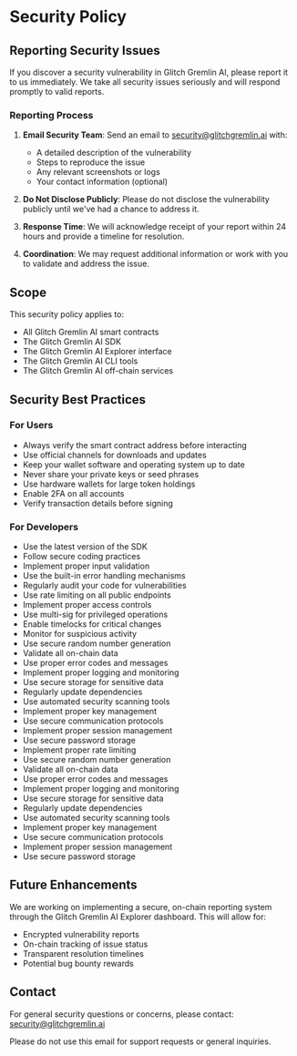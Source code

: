 # Security Policy

## Reporting Security Issues

If you discover a security vulnerability in Glitch Gremlin AI, please report it to us immediately. We take all security issues seriously and will respond promptly to valid reports.

### Reporting Process

1. **Email Security Team**: Send an email to security@glitchgremlin.ai with:
   - A detailed description of the vulnerability
   - Steps to reproduce the issue
   - Any relevant screenshots or logs
   - Your contact information (optional)

2. **Do Not Disclose Publicly**: Please do not disclose the vulnerability publicly until we've had a chance to address it.

3. **Response Time**: We will acknowledge receipt of your report within 24 hours and provide a timeline for resolution.

4. **Coordination**: We may request additional information or work with you to validate and address the issue.

## Scope

This security policy applies to:
- All Glitch Gremlin AI smart contracts
- The Glitch Gremlin AI SDK
- The Glitch Gremlin AI Explorer interface
- The Glitch Gremlin AI CLI tools
- The Glitch Gremlin AI off-chain services

## Security Best Practices

### For Users
- Always verify the smart contract address before interacting
- Use official channels for downloads and updates
- Keep your wallet software and operating system up to date
- Never share your private keys or seed phrases
- Use hardware wallets for large token holdings
- Enable 2FA on all accounts
- Verify transaction details before signing

### For Developers
- Use the latest version of the SDK
- Follow secure coding practices
- Implement proper input validation
- Use the built-in error handling mechanisms
- Regularly audit your code for vulnerabilities
- Use rate limiting on all public endpoints
- Implement proper access controls
- Use multi-sig for privileged operations
- Enable timelocks for critical changes
- Monitor for suspicious activity
- Use secure random number generation
- Validate all on-chain data
- Use proper error codes and messages
- Implement proper logging and monitoring
- Use secure storage for sensitive data
- Regularly update dependencies
- Use automated security scanning tools
- Implement proper key management
- Use secure communication protocols
- Implement proper session management
- Use secure password storage
- Implement proper rate limiting
- Use secure random number generation
- Validate all on-chain data
- Use proper error codes and messages
- Implement proper logging and monitoring
- Use secure storage for sensitive data
- Regularly update dependencies
- Use automated security scanning tools
- Implement proper key management
- Use secure communication protocols
- Implement proper session management
- Use secure password storage

## Future Enhancements

We are working on implementing a secure, on-chain reporting system through the Glitch Gremlin AI Explorer dashboard. This will allow for:
- Encrypted vulnerability reports
- On-chain tracking of issue status
- Transparent resolution timelines
- Potential bug bounty rewards

## Contact

For general security questions or concerns, please contact:
security@glitchgremlin.ai

Please do not use this email for support requests or general inquiries.
